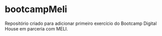 # bootcampMeli
Repositório criado para adicionar primeiro exercício do Bootcamp Digital House em parceria com MELI.
